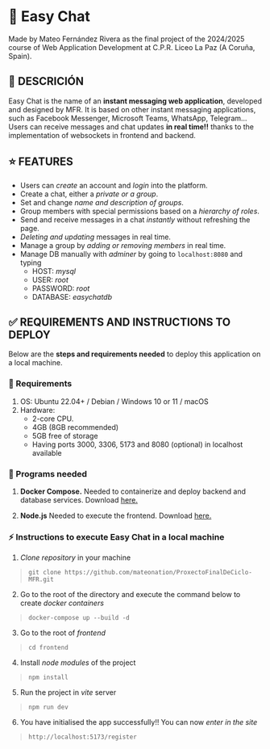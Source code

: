 # 💬 Easy Chat
Made by Mateo Fernández Rivera as the final project of the 2024/2025 course of Web Application Development at C.P.R. Liceo La Paz (A Coruña, Spain).

## 📜 DESCRICIÓN
Easy Chat is the name of an **instant messaging web application**, developed and designed by MFR.
It is based on other instant messaging applications, such as Facebook Messenger, Microsoft Teams, WhatsApp, Telegram... Users can receive messages and chat updates **in real time!!** thanks to the implementation of websockets in frontend and backend.

## ⭐ FEATURES
- Users can *create* an account and *login* into the platform.
- Create a chat, either a *private or a group*.
- Set and change *name and description of groups*.
- Group members with special permissions based on a *hierarchy of roles*.
- Send and receive messages in a chat *instantly* without refreshing the page.
- *Deleting and updating* messages in real time.
- Manage a group by *adding or removing members* in real time.
- Manage DB manually with *adminer* by going to `localhost:8080` and typing
    - HOST: *mysql*
    - USER: *root*
    - PASSWORD: *root*
    - DATABASE: *easychatdb*

## ✅ REQUIREMENTS AND INSTRUCTIONS TO DEPLOY
Below are the **steps and requirements needed** to deploy this application on a local machine.

### 💽 Requirements
1. OS: Ubuntu 22.04+ / Debian / Windows 10 or 11 / macOS
2. Hardware:
    - 2-core CPU.
    - 4GB (8GB recommended)
    - 5GB free of storage
    - Having ports 3000, 3306, 5173 and 8080 (optional) in localhost available

### 📁 Programs needed
1. **Docker Compose.** Needed to containerize and deploy backend and database services.
Download [here.](https://www.docker.com/products/docker-desktop/)

2. **Node.js** Needed to execute the frontend.
Download [here.](https://nodejs.org/en)

### ⚡️ Instructions to execute Easy Chat in a local machine
1. *Clone repository* in your machine
> `git clone https://github.com/mateonation/ProxectoFinalDeCiclo-MFR.git`

2. Go to the root of the directory and execute the command below to create *docker containers*
> `docker-compose up --build -d`

3. Go to the root of *frontend*
> `cd frontend`

4. Install *node modules* of the project
> `npm install`

5. Run the project in *vite* server
> `npm run dev`

6. You have initialised the app successfully!! You can now *enter in the site*
> `http://localhost:5173/register`
